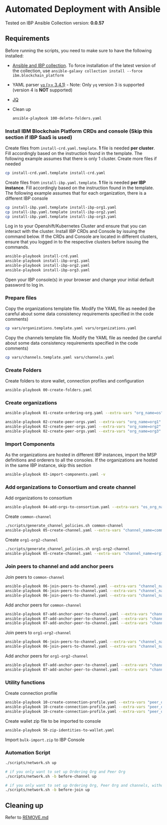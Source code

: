 # Automated Deployment with Ansible

Tested on IBP Ansible Collection version: **0.0.57**

## Requirements

Before running the scripts, you need to make sure to have the following installed:

- [Ansible and IBP collection](https://ibm-blockchain.github.io/ansible-collection/installation.html#requirements). To force installation of the latest version of the collection, use `ansible-galaxy collection install --force ibm.blockchain_platform`

- YAML parser [`yq` (>= 3.4.1)](https://mikefarah.gitbook.io/yq/) - Note: Only `yq` version 3 is supported (version 4 is **NOT** supported)

- [JQ](https://stedolan.github.io/jq/download/)

- Clean up
  
  ```sh
  ansible-playbook 100-delete-folders.yaml
  ```

### Install IBM Blockchain Platform CRDs and console (Skip this section if IBP SaaS is used)

Create files from `install-crd.yaml.template`. **1** file is needed **per cluster**. Fill accordingly based on the instruction found in the template. The following example assumes that there is only 1 cluster. Create more files if needed

```sh
cp install-crd.yaml.template install-crd.yaml
```

Create files from `install-ibp.yaml.template`. **1** file is needed **per IBP instance**. Fill accordingly based on the instruction found in the template. The following example assumes that for each organization, there is a different IBP console

```sh
cp install-ibp.yaml.template install-ibp-org1.yaml
cp install-ibp.yaml.template install-ibp-org2.yaml
cp install-ibp.yaml.template install-ibp-org3.yaml
```

Log in to your Openshift/Kubernetes Cluster and ensure that you can interact with the cluster. Install IBP CRDs and Console by issuing the command below. If the CRDs and Console are located in different clusters, ensure that you logged in to the respective clusters before issuing the commands.

```sh
ansible-playbook install-crd.yaml
ansible-playbook install-ibp-org1.yaml
ansible-playbook install-ibp-org2.yaml
ansible-playbook install-ibp-org3.yaml
```

Open your IBP console(s) in your browser and change your initial default password to log in.

### Prepare files

Copy the organizations template file. Modify the YAML file as needed (be careful about some data consistency requirements specified in the code comments)

```sh
cp vars/organizations.template.yaml vars/organizations.yaml
```

Copy the channels template file. Modify the YAML file as needed (be careful about some data consistency requirements specified in the code comments)

```sh
cp vars/channels.template.yaml vars/channels.yaml
```

### Create Folders

Create folders to store wallet, connection profiles and configuration

```sh
ansible-playbook 00-create-folders.yaml
```

### Create organizations

```sh
ansible-playbook 01-create-ordering-org.yaml --extra-vars "org_name=os" -v

ansible-playbook 02-create-peer-orgs.yaml --extra-vars "org_name=org1" -v
ansible-playbook 02-create-peer-orgs.yaml --extra-vars "org_name=org2" -v
ansible-playbook 02-create-peer-orgs.yaml --extra-vars "org_name=org3" -v
```

### Import Components

As the organizations are hosted in different IBP instances, import the MSP definitions and orderers to all the consoles. If the organizations are hosted in the same IBP instance, skip this section

```sh
ansible-playbook 03-import-components.yaml -v
```

### Add organizations to Consortium and create channel

Add organizations to consortium

```sh
ansible-playbook 04-add-orgs-to-consortium.yaml --extra-vars "os_org_name=os" -v
```

Create `common-channel`

```sh
./scripts/generate_channel_policies.sh common-channel
ansible-playbook 05-create-channel.yaml --extra-vars "channel_name=common-channel os_org_name=os creator_org_name=org1" -v
```

Create `org1-org2-channel`

```sh
./scripts/generate_channel_policies.sh org1-org2-channel
ansible-playbook 05-create-channel.yaml --extra-vars "channel_name=org1-org2-channel os_org_name=os creator_org_name=org1" -v
```

### Join peers to channel and add anchor peers

Join peers to `common-channel`

```sh
ansible-playbook 06-join-peers-to-channel.yaml --extra-vars "channel_name=common-channel os_org_name=os peer_org_name=org1" -v
ansible-playbook 06-join-peers-to-channel.yaml --extra-vars "channel_name=common-channel os_org_name=os peer_org_name=org2" -v
ansible-playbook 06-join-peers-to-channel.yaml --extra-vars "channel_name=common-channel os_org_name=os peer_org_name=org3" -v
```

Add anchor peers for `common-channel`

```sh
ansible-playbook 07-add-anchor-peer-to-channel.yaml --extra-vars "channel_name=common-channel os_org_name=os peer_org_name=org1" -v
ansible-playbook 07-add-anchor-peer-to-channel.yaml --extra-vars "channel_name=common-channel os_org_name=os peer_org_name=org2" -v
ansible-playbook 07-add-anchor-peer-to-channel.yaml --extra-vars "channel_name=common-channel os_org_name=os peer_org_name=org3" -v
```

Join peers to `org1-org2-channel`

```sh
ansible-playbook 06-join-peers-to-channel.yaml --extra-vars "channel_name=org1-org2-channel os_org_name=os peer_org_name=org1" -v
ansible-playbook 06-join-peers-to-channel.yaml --extra-vars "channel_name=org1-org2-channel os_org_name=os peer_org_name=org2" -v
```

Add anchor peers for `org1-org2-channel`

```sh
ansible-playbook 07-add-anchor-peer-to-channel.yaml --extra-vars "channel_name=org1-org2-channel os_org_name=os peer_org_name=org1" -v
ansible-playbook 07-add-anchor-peer-to-channel.yaml --extra-vars "channel_name=org1-org2-channel os_org_name=os peer_org_name=org2" -v
```

### Utility functions

Create connection profile

```sh
ansible-playbook 10-create-connection-profile.yaml --extra-vars "peer_org_name=org1"
ansible-playbook 10-create-connection-profile.yaml --extra-vars "peer_org_name=org2"
ansible-playbook 10-create-connection-profile.yaml --extra-vars "peer_org_name=org3"
```

Create wallet zip file to be imported to console

```sh
ansible-playbook 50-zip-identities-to-wallet.yaml
```

Import `bulk-import.zip` to IBP Console

### Automation Script

```sh
./scripts/network.sh up

# if you only want to set up Ordering Org and Peer Org
./scripts/network.sh -b before-channel up

# if you only want to set up Ordering Org, Peer Org and channels, without joining any peers
./scripts/network.sh -b before-join up
```

## Cleaning up

Refer to [REMOVE.md](./REMOVE.md)
